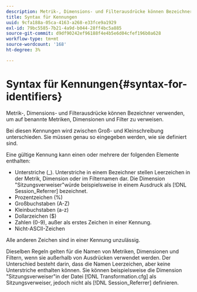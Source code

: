 ```yaml
---
description: Metrik-, Dimensions- und Filterausdrücke können Bezeichner verwenden, um auf benannte Metriken, Dimensionen und Filter zu verweisen.
title: Syntax für Kennungen
uuid: 9cfa188a-05ca-4163-a268-e33fce9a1929
exl-id: 79bc5585-7b21-4a9d-b044-28ff4bc5a885
source-git-commit: d9df90242ef96188f4e4b5e6d04cfef196b0a628
workflow-type: tm+mt
source-wordcount: '168'
ht-degree: 3%

---
```


# Syntax für Kennungen{#syntax-for-identifiers}

Metrik-, Dimensions- und Filterausdrücke können Bezeichner verwenden, um auf benannte Metriken, Dimensionen und Filter zu verweisen.

Bei diesen Kennungen wird zwischen Groß- und Kleinschreibung unterschieden. Sie müssen genau so eingegeben werden, wie sie definiert sind.

Eine gültige Kennung kann einen oder mehrere der folgenden Elemente enthalten:

* Unterstriche (_). Unterstriche in einem Bezeichner stellen Leerzeichen in der Metrik, Dimension oder im Filternamen dar. Die Dimension &quot;Sitzungsverweiser&quot;würde beispielsweise in einem Ausdruck als [!DNL Session_Referrer] bezeichnet.
* Prozentzeichen (%)
* Großbuchstaben (A-Z)
* Kleinbuchstaben (a-z)
* Dollarzeichen ($)
* Zahlen (0-9), außer als erstes Zeichen in einer Kennung.
* Nicht-ASCII-Zeichen

Alle anderen Zeichen sind in einer Kennung unzulässig.

Dieselben Regeln gelten für die Namen von Metriken, Dimensionen und Filtern, wenn sie außerhalb von Ausdrücken verwendet werden. Der Unterschied besteht darin, dass die Namen Leerzeichen, aber keine Unterstriche enthalten können. Sie können beispielsweise die Dimension &quot;Sitzungsverweiser&quot;in der Datei [!DNL Transformation.cfg] als Sitzungsverweiser, jedoch nicht als [!DNL Session_Referrer] definieren.
